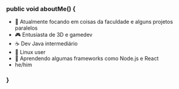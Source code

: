 ### public void aboutMe() {

- 🔭 Atualmente focando em coisas da faculdade e alguns projetos paralelos
- 🎮 Entusiasta de 3D e gamedev
- ☕ Dev Java intermediário
- 🐧 Linux user
- 🌱 Aprendendo algumas frameworks como Node.js e React
- he/him

### }

